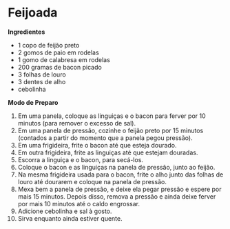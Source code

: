 # Feijoada

**Ingredientes**
- 1 copo de feijão preto
- 2 gomos de paio em rodelas
- 1 gomo de calabresa em rodelas
- 200 gramas de bacon picado
- 3 folhas de louro
- 3 dentes de alho
- cebolinha


**Modo de Preparo**

1. Em uma panela, coloque as linguiças e o bacon para ferver por 10 minutos (para remover o excesso de sal).
1. Em uma panela de pressão, cozinhe o feijão preto por 15 minutos (contados a partir do momento que a panela pegou pressão).
2. Em uma frigideira, frite o bacon até que esteja dourado.
3. Em outra frigideira, frite as linguiças até que estejam douradas.
4. Escorra a linguiça e o bacon, para secá-los.
5. Coloque o bacon e as linguiças na panela de pressão, junto ao feijão.
6. Na mesma frigideira usada para o bacon, frite o alho junto das folhas de louro até dourarem e coloque na panela de pressão.
7. Mexa bem a panela de pressão, e deixe ela pegar pressão e espere por mais 15 minutos. Depois disso, remova a pressão e ainda deixe ferver por mais 10 minutos até o caldo engrossar.
8. Adicione cebolinha e sal à gosto.
9. Sirva enquanto ainda estiver quente.

